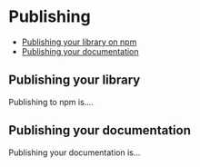# Publishing

* [Publishing your library on npm](#publishing-your-library)
* [Publishing your documentation](#publishing-your-documentation)

## Publishing your library

Publishing to npm is....

## Publishing your documentation

Publishing your documentation is...